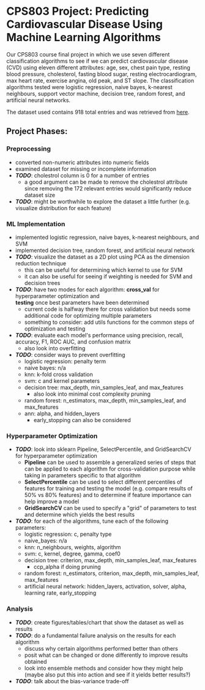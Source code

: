 ﻿# CPS803 Project: Predicting Cardiovascular Disease Using Machine Learning Algorithms

Our CPS803 course final project in which we use seven different classification
algorithms to see if we can predict cardiovascular disease (CVD) using eleven 
different attributes: age, sex, chest pain type, resting blood pressure, cholesterol,
fasting blood sugar, resting electrocardiogram, max heart rate, exercise angina, old
peak, and ST slope. The classification algorithms tested were logistic regression,
naive bayes, k-nearest neighbours, support vector machine, decision tree, random
forest, and artificial neural networks.

The dataset used contains 918 total entries and was retrieved from [here](https://www.kaggle.com/sanchman/heart-failure-prediction-using-pipelines).

## Project Phases:

### Preprocessing

- converted non-numeric attributes into numeric fields
- examined dataset for missing or incomplete information
- ***TODO***: cholestrol column is 0 for a number of entries
  * a good argument can be made to remove the cholestrol attribute since 
  removing the 172 relevant entries would significantly reduce dataset size
- ***TODO***: might be worthwhile to explore the dataset a little further (e.g. visualize 
distribution for each feature)

### ML Implementation

- implemented logistic regression, naive bayes, k-nearest neighbours, and SVM
- implemented decision tree, random forest, and artificial neural network
- ***TODO***: visualize the dataset as a 2D plot using PCA as the dimension
reduction technique
  * this can be useful for determining which kernel to use for SVM
  * it can also be useful for seeing if weighting is needed for SVM and 
  decision trees
- ***TODO***: have two modes for each algorithm: **cross_val** for hyperparameter optimization and  
  **testing** once best parameters have been determined
  * current code is halfway there for cross validation but needs some additional code for optimizing multiple parameters
  * something to consider: add utils functions for the common steps of optimization and testing
- ***TODO***: evaluate each model's performance using precision, recall, accuracy, 
F1, ROC AUC, and confusion matrix 
  * also look into overfitting
- ***TODO***: consider ways to prevent overfitting
  * logistic regression: penalty term
  * naive bayes: n/a
  * knn: k-fold cross validation 
  * svm: c and kernel parameters
  * decision tree: max_depth, min_samples_leaf, and max_features
    * also look into minimal cost complexity pruning
  * random forest: n_estimators, max_depth, min_samples_leaf, and
  max_features
  * ann: alpha, and hidden_layers
    * early_stopping can also be considered


### Hyperparameter Optimization

- ***TODO***: look into sklearn Pipeline, SelectPercentile, and GridSearchCV for 
hyperparameter optimization 
  * **Pipeline** can be used to assemble a generalized series of steps that can
  be applied to each algorithm for cross-validation purpose while taking in 
  parameters specific to that algorithm
  * **SelectPercentile** can be used to select different percentiles of features
  for training and testing the model (e.g. compare results of 50% vs 80% 
  features) and to determine if feature importance can help improve a model
  * **GridSearchCV** can be used to specify a "grid" of parameters to test and 
  determine which yields the best results
- ***TODO***: for each of the algorithms, tune each of the following parameters:
  * logistic regression: c, penalty type 
  * naive_bayes: n/a
  * knn: n_neighbours, weights, algorithm
  * svm: c, kernel, degree, gamma, coef0
  * decision tree: criterion, max_depth, min_samples_leaf, max_features
    * ccp_alpha if doing pruning
  * random forest: n_estimators, criterion, max_depth, min_samples_leaf, 
  max_features
  * artificial neural network: hidden_layers, activation, solver, alpha, learning 
  rate, early_stopping

### Analysis 

- ***TODO***: create figures/tables/chart that show the dataset as well as results
- ***TODO***: do a fundamental failure analysis on the results for each algorithm
  * discuss why certain algorithms performed better than others
  * posit what can be changed or done differently to improve results obtained
  * look into ensemble methods and consider how they might help (maybe 
  also put this into action and see if it yields better results?)
- ***TODO***: talk about the bias-variance trade-off


